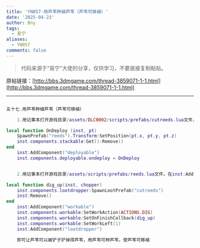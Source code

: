 ```yaml
---
title: 'YN057-用芦苇种植芦苇（芦苇可移植）'
date: '2025-04-23'
author: Bny
tags:
  - 易宁
aliases:
  - YN057
comments: false
---
```


> 代码来源于“易宁”大佬的分享，仅供学习，不要直接复制粘贴。

原帖链接：[http://bbs.3dmgame.com/thread-3859071-1-1.html](http://bbs.3dmgame.com/thread-3859071-1-1.html)

---

```lua  

五十七.用芦苇种植芦苇（芦苇可移植）	1.用记事本打开游戏目录/assets/DLC0002/scripts/prefabs/cutreeds.lua文件，在inst:AddComponent("inspectable")的下一行插入以下内容：local function OnDeploy (inst, pt)	SpawnPrefab("reeds").Transform:SetPosition(pt.x, pt.y, pt.z)	inst.components.stackable:Get():Remove()end	inst:AddComponent("deployable")	inst.components.deployable.ondeploy = OnDeploy	2.用记事本打开游戏目录/assets/scripts/prefabs/reeds.lua文件，在inst:AddComponent("inspectable")的下一行插入以下内容：local function dig_up(inst, chopper)	inst.components.lootdropper:SpawnLootPrefab("cutreeds")	inst:Remove()end	inst:AddComponent("workable")	inst.components.workable:SetWorkAction(ACTIONS.DIG)	inst.components.workable:SetOnFinishCallback(dig_up)	inst.components.workable:SetWorkLeft(1)	inst:AddComponent("lootdropper")	即可让芦苇可以被铲子铲掉得芦苇，用芦苇可种芦苇，使芦苇可移植

```  

